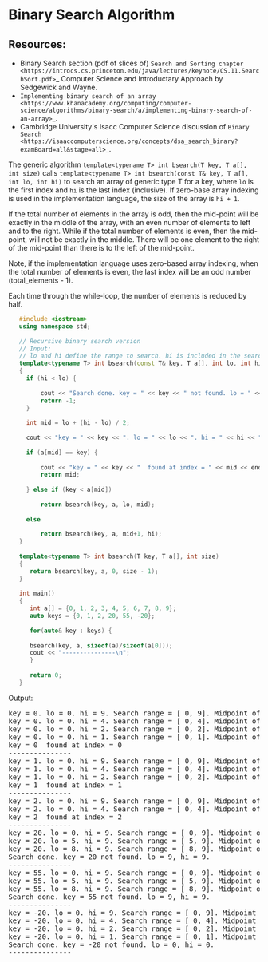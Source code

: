 # Binary Search Algorithm

## Resources:

* Binary Search section (pdf of slices of) `Search and Sorting chapter <https://introcs.cs.princeton.edu/java/lectures/keynote/CS.11.SearchSort.pdf>`_  Computer Science and Introductary Approach by Sedgewick and Wayne.
* `Implementing binary search of an array <https://www.khanacademy.org/computing/computer-science/algorithms/binary-search/a/implementing-binary-search-of-an-array>`_.
* Cambridge University's Isacc Computer Science discussion of `Binary Search <https://isaaccomputerscience.org/concepts/dsa_search_binary?examBoard=all&stage=all>`_.

The generic algorithm ``template<typename T> int bsearch(T key, T a[], int size)`` calls ``template<typename T> int bsearch(const T& key, T a[], int lo, int hi)`` to search an array of generic type T for a key, where ``lo`` is the
first index and ``hi`` is the last index (inclusive). If zero-base array indexing is used in the implementation language, the size of the array is ``hi + 1``.
    
If the total number of elements in the array is odd, then the mid-point will be exactly in the middle of the array, with an even number of elements to left and to the right. While if the total
number of elements is even, then the mid-point, will not be exactly in the middle. There will be one element to the right of the mid-point than there is  to the left of the mid-point.

Note, if the implementation language uses zero-based array indexing, when the total number of elements is even, the last index will be an odd number (total_elements - 1). 

Each time through the while-loop, the number of elements is reduced by half.

```cpp
   #include <iostream>
   using namespace std;
   
   // Recursive binary search version
   // Input:
   // lo and hi define the range to search. hi is included in the search. 
   template<typename T> int bsearch(const T& key, T a[], int lo, int hi) 
   {
     if (hi < lo) {
   
         cout << "Search done. key = " << key << " not found. lo = " << lo << ", hi = " << hi << ".\n";
         return -1;
     }
   
     int mid = lo + (hi - lo) / 2;
   
     cout << "key = " << key << ". lo = " << lo << ". hi = " << hi << ". Search range = [ " << lo << ", " << hi << "]. Midpoint of range = " << mid << endl;
   
     if (a[mid] == key) {
   
         cout << "key = " << key << "  found at index = " << mid << endl;
         return mid;
   
     } else if (key < a[mid])
   
         return bsearch(key, a, lo, mid);
   
     else
   
         return bsearch(key, a, mid+1, hi);
   }
   
   template<typename T> int bsearch(T key, T a[], int size)
   {
      return bsearch(key, a, 0, size - 1);
   }
   
   int main()
   {
      int a[] = {0, 1, 2, 3, 4, 5, 6, 7, 8, 9};
      auto keys = {0, 1, 2, 20, 55, -20};
   
      for(auto& key : keys) {
   
	  bsearch(key, a, sizeof(a)/sizeof(a[0]));
	  cout << "---------------\n";
      }
   
      return 0;
   }
```

Output:

<pre>
key = 0. lo = 0. hi = 9. Search range = [ 0, 9]. Midpoint of range = 4
key = 0. lo = 0. hi = 4. Search range = [ 0, 4]. Midpoint of range = 2
key = 0. lo = 0. hi = 2. Search range = [ 0, 2]. Midpoint of range = 1
key = 0. lo = 0. hi = 1. Search range = [ 0, 1]. Midpoint of range = 0
key = 0  found at index = 0
---------------
key = 1. lo = 0. hi = 9. Search range = [ 0, 9]. Midpoint of range = 4
key = 1. lo = 0. hi = 4. Search range = [ 0, 4]. Midpoint of range = 2
key = 1. lo = 0. hi = 2. Search range = [ 0, 2]. Midpoint of range = 1
key = 1  found at index = 1
---------------
key = 2. lo = 0. hi = 9. Search range = [ 0, 9]. Midpoint of range = 4
key = 2. lo = 0. hi = 4. Search range = [ 0, 4]. Midpoint of range = 2
key = 2  found at index = 2
---------------
key = 20. lo = 0. hi = 9. Search range = [ 0, 9]. Midpoint of range = 4
key = 20. lo = 5. hi = 9. Search range = [ 5, 9]. Midpoint of range = 7
key = 20. lo = 8. hi = 9. Search range = [ 8, 9]. Midpoint of range = 8
Search done. key = 20 not found. lo = 9, hi = 9.
---------------
key = 55. lo = 0. hi = 9. Search range = [ 0, 9]. Midpoint of range = 4
key = 55. lo = 5. hi = 9. Search range = [ 5, 9]. Midpoint of range = 7
key = 55. lo = 8. hi = 9. Search range = [ 8, 9]. Midpoint of range = 8
Search done. key = 55 not found. lo = 9, hi = 9.
---------------
key = -20. lo = 0. hi = 9. Search range = [ 0, 9]. Midpoint of range = 4
key = -20. lo = 0. hi = 4. Search range = [ 0, 4]. Midpoint of range = 2
key = -20. lo = 0. hi = 2. Search range = [ 0, 2]. Midpoint of range = 1
key = -20. lo = 0. hi = 1. Search range = [ 0, 1]. Midpoint of range = 0
Search done. key = -20 not found. lo = 0, hi = 0.
---------------
</pre>
